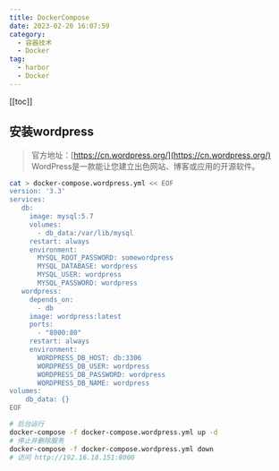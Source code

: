 ```yaml
---
title: DockerCompose
date: 2023-02-20 16:07:59
category: 
  - 容器技术
  - Docker
tag: 
  - harbor
  - Docker
---
```


<!-- more -->
[[toc]]

## 安装wordpress
> 官方地址：[https://cn.wordpress.org/](https://cn.wordpress.org/)<br/>
> WordPress是一款能让您建立出色网站、博客或应用的开源软件。
```bash
cat > docker-compose.wordpress.yml << EOF
version: '3.3'
services:
   db:
     image: mysql:5.7
     volumes:
       - db_data:/var/lib/mysql
     restart: always
     environment:
       MYSQL_ROOT_PASSWORD: somewordpress
       MYSQL_DATABASE: wordpress
       MYSQL_USER: wordpress
       MYSQL_PASSWORD: wordpress
   wordpress:
     depends_on:
       - db
     image: wordpress:latest
     ports:
       - "8000:80"
     restart: always
     environment:
       WORDPRESS_DB_HOST: db:3306
       WORDPRESS_DB_USER: wordpress
       WORDPRESS_DB_PASSWORD: wordpress
       WORDPRESS_DB_NAME: wordpress
volumes:
    db_data: {}
EOF

# 后台运行
docker-compose -f docker-compose.wordpress.yml up -d
# 停止并删除服务
docker-compose -f docker-compose.wordpress.yml down 
# 访问 http://192.16.18.151:8000
```


